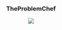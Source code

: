 <center>
  <h3 align="center"><b>TheProblemChef</b></h3>
  <div align="center">
    <img src="https://mir-s3-cdn-cf.behance.net/project_modules/max_632/0845c232253239.56766f2d063c9.gif">
  </div>
</center>
